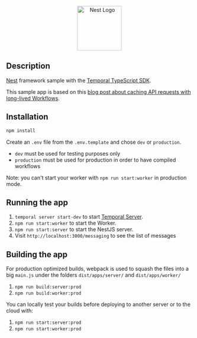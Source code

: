 <p align="center">
  <a href="http://nestjs.com/" target="blank"><img src="https://nestjs.com/img/logo-small.svg" width="120" alt="Nest Logo" /><a>
</p>

## Description

[Nest](https://github.com/nestjs/nest) framework sample with the [Temporal TypeScript SDK](https://github.com/temporalio/sdk-typescript).

This sample app is based on this [blog post about caching API requests with long-lived Workflows](https://temporal.io/blog/caching-api-requests-with-long-lived-workflows).

## Installation

```bash
npm install
```

Create an `.env` file from the `.env.template` and chose `dev` or `production`.

- `dev` must be used for testing purposes only
- `production` must be used for production in order to have compiled workflows

Note: you can't start your worker with `npm run start:worker` in production mode.

## Running the app

1. `temporal server start-dev` to start [Temporal Server](https://github.com/temporalio/cli/#installation).
2. `npm run start:worker` to start the Worker.
3. `npm run start:server` to start the NestJS server.
4. Visit `http://localhost:3000/messaging` to see the list of messages 

## Building the app

For production optimized builds, webpack is used to squash the files into a big `main.js` under the folders `dist/apps/server/` and `dist/apps/worker/`

1. `npm run build:server:prod`
2. `npm run build:worker:prod`

You can locally test your builds before deploying to another server or to the cloud with:

1. `npm run start:server:prod`
2. `npm run start:worker:prod`

